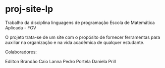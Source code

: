 # proj-site-lp
Trabalho da disciplina linguagens de programação
Escola de Matemática Aplicada - FGV

O projeto trata-se de um site com o propósito de fornecer ferramentas para auxiliar 
na organização e na vida acadêmica de qualquer estudante. 




Colaboradores:

Edilton Brandão
Caio Lanna
Pedro Portela
Daniela Prill

